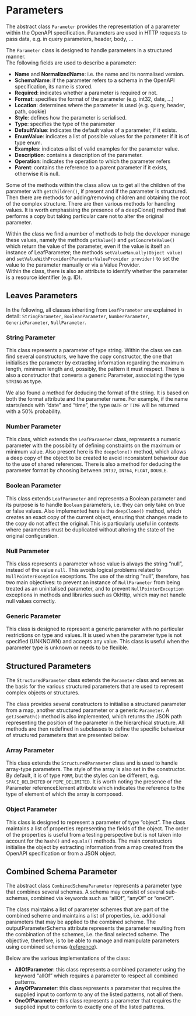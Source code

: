 # Parameters

The abstract class ```Parameter``` provides the representation of a parameter within the OpenAPI specification. Parameters are used in HTTP requests to pass data, e.g. in query parameters, header, body, ...  

The ```Parameter``` class is designed to handle parameters in a structured manner.   
The following fields are used to describe a parameter: 
- **Name** and **NormalizedName**: i.e. the name and its normalised version. 
- **SchemaName**: if the parameter refers to a schema in the OpenAPI specification, its name is stored.   
- **Required**: indicates whether a parameter is required or not. 
- **Format**: specifies the format of the parameter (e.g. int32, date, ...) 
- **Location**: determines where the parameter is used (e.g. query, header, path, cookie) 
- **Style**: defines how the parameter is serialised.
- **Type**: specifies the type of the parameter 
- **DefaultValue**: indicates the default value of a parameter, if it exists.   
- **EnumValue**: indicates a list of possible values for the parameter if it is of type enum. 
- **Examples**: indicates a list of valid examples for the parameter value.   
- **Description**: contains a description of the parameter.   
- **Operation**: indicates the operation to which the parameter refers 
- **Parent**: contains the reference to a parent parameter if it exists, otherwise it is null. 

Some of the methods within the class allow us to get all the children of the parameter with ```getChildren()```, if present and if the parameter is structured. Then there are methods for adding/removing children and obtaining the root of the complex structure. There are then various methods for handling values. It is worth emphasising the presence of a deepClone() method that performs a copy but taking particular care not to alter the original parameter.  

Within the class we find a number of methods to help the developer manage these values, namely the methods ```getValue()``` and ```getConcreteValue()``` which return the value of the parameter, even if the value is itself an instance of LeafParameter; the methods ```setValueManually(Object value)``` and ```setValueWithProvider(ParameterValueProvider provider)``` to set the value to the parameter manually or via a Value Provider.   
Within the class, there is also an attribute to identify whether the parameter is a resource identifier (e.g. ID). 

## Leaves Parameters
In the following, all classes inheriting from ```LeafParameter``` are explained in detail: ```StringParameter```, ```BooleanParameter```, ```NumberParameter```, ```GenericParameter```, ```NullParameter```.

### String Parameter
This class represents a parameter of type string. Within the class we can find several constructors, we have the copy constructor, the one that initialises the parameter by extracting information regarding the maximum length, minimum length and, possibly, the pattern it must respect. There is also a constructor that converts a generic Parameter, associating the type ```STRING``` as type. 

We also found a method for deducing the format of the string. It is based on both the format attribute and the parameter name. For example, if the name starts/ends with “date” and “time”, the type ```DATE``` or ```TIME``` will be returned with a 50% probability.

### Number Parameter
This class, which extends the ```LeafParameter``` class, represents a numeric parameter with the possibility of defining constraints on the maximum or minimum value. Also present here is the ```deepclone()``` method, which allows a deep copy of the object to be created to avoid inconsistent behaviour due to the use of shared references. There is also a method for deducing the parameter format by choosing between ```INT32```, ```INT64```, ```FLOAT```, ```DOUBLE```.

### Boolean Parameter
This class extends ```LeafParameter``` and represents a Boolean parameter and its purpose is to handle ```Boolean``` parameters, i.e. they can only take on true or false values. Also implemented here is the ```deepClone()``` method, which creates an exact copy of the current object, ensuring that changes made to the copy do not affect the original. This is particularly useful in contexts where parameters must be duplicated without altering the state of the original configuration. 

### Null Parameter
This class represents a parameter whose value is always the string “null”, instead of the value ```null```. This avoids logical problems related to ```NullPointerException``` exceptions. The use of the string “null”, therefore, has two main objectives: to prevent an instance of ```NullParameter``` from being treated as an uninitalised parameter, and to prevent ```NullPointerException``` exceptions in methods and libraries such as OkHttp, which may not handle null values correctly.

### Generic Parameter
This class is designed to represent a generic parameter with no particular restrictions on type and values. It is used when the parameter type is not specified (UNKNOWN) and accepts any value. This class is useful when the parameter type is unknown or needs to be flexible.

## Structured Parameters
The ```StructuredParameter``` class extends the ```Parameter``` class and serves as the basis for the various structured parameters that are used to represent complex objects or structures.   

The class provides several constructors to initialise a structured parameter from a map, another structured parameter or a generic ```Parameter```. A ```getJsonPath()``` method is also implemented, which returns the JSON path representing the position of the parameter in the hierarchical structure. All methods are then redefined in subclasses to define the specific behaviour of structured parameters that are presented below.

### Array Parameter
This class extends the ```StructuredParameter``` class and is used to handle array-type parameters. The style of the array is also set in the constructor. By default, it is of type ```FORM```, but the styles can be different, e.g. ```SPACE_DELIMITED``` or ```PIPE_DELIMITED```. It is worth noting the presence of the Parameter referenceElement attribute which indicates the reference to the type of element of which the array is composed.

### Object Parameter
This class is designed to represent a parameter of type “object”. The class maintains a list of properties representing the fields of the object. The order of the properties is useful from a testing perspective but is not taken into account for the ```hash()``` and ```equals()``` methods. The main constructors initialise the object by extracting information from a map created from the OpenAPI specification or from a JSON object.

## Combined Schema Parameter
The abstract class ```CombinedSchemaParameter``` represents a parameter type that combines several schemas. A schema may consist of several sub-schemas, combined via keywords such as “allOf”, “anyOf” or “oneOf”.   

The class maintains a list of parameter schemes that are part of the combined scheme and maintains a list of properties, i.e. additional parameters that may be applied to the combined scheme. The outputParameterSchema attribute represents the parameter resulting from the combination of the schemes, i.e. the final selected scheme. The objective, therefore, is to be able to manage and manipulate parameters using combined schemas ([reference](https://swagger.io/docs/specification/v3_0/data-models/oneof-anyof-allof-not/)).  

Below are the various implementations of the class: 
- **AllOfParameter**: this class represents a combined parameter using the keyword “allOf” which requires a parameter to respect all combined patterns.   
- **AnyOfParameter**: this class represents a parameter that requires the supplied input to conform to any of the listed patterns, not all of them.   
- **OneOfParameter**: this class represents a parameter that requires the supplied input to conform to exactly one of the listed patterns. 